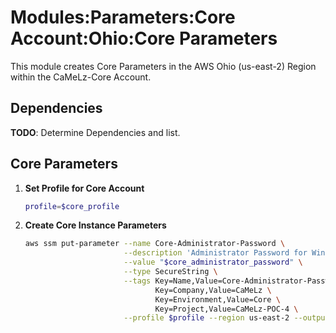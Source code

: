 # Modules:Parameters:Core Account:Ohio:Core Parameters

This module creates Core Parameters in the AWS Ohio (us-east-2) Region within the
CaMeLz-Core Account.

## Dependencies

**TODO**: Determine Dependencies and list.

## Core Parameters

1. **Set Profile for Core Account**

    ```bash
    profile=$core_profile
    ```

1. **Create Core Instance Parameters**

    ```bash
    aws ssm put-parameter --name Core-Administrator-Password \
                          --description 'Administrator Password for Windows Instances' \
                          --value "$core_administrator_password" \
                          --type SecureString \
                          --tags Key=Name,Value=Core-Administrator-Password \
                                 Key=Company,Value=CaMeLz \
                                 Key=Environment,Value=Core \
                                 Key=Project,Value=CaMeLz-POC-4 \
                          --profile $profile --region us-east-2 --output text
    ```
